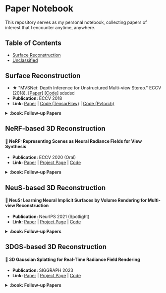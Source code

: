 # Paper Notebook

This repository serves as my personal notebook, collecting papers of interest that I encounter anytime, anywhere.

## Table of Contents

- [Surface Reconstruction](#Surface-Reconstruction)
- [Unclassified](#3dgs-based-3d-reconstruction)


## Surface Reconstruction

- ★ "MVSNet: Depth Inference for Unstructured Multi-view Stereo." ECCV (2018). [[Paper]](https://arxiv.org/pdf/1804.02505) [[Code]](https://github.com/xy-guo/MVSNet_pytorch)
  sdsdsd
- **Publication:** ECCV 2018 
- **Link:** [Paper](https://arxiv.org/pdf/1804.02505) | [Code (TensorFlow)](https://github.com/YoYo000/MVSNet) | [Code (Pytorch)](https://github.com/xy-guo/MVSNet_pytorch)

<details>
<summary><b>:book: Follow-up Papers</b></summary>
  
> Since MVS has been studied for many years, we continue to update papers based on previous repo.

#### Before Papers  
- **Link:** [Awesome-MVS](https://github.com/walsvid/Awesome-MVS)

#### ICG-MVSNet: Learning Intra-view and Cross-view Relationships for Guidance in Multi-View Stereo
- **Publication:** ICME 2025
- **Link:** [Paper](https://arxiv.org/pdf/2503.21525) | [Code](https://github.com/YuhsiHu/ICG-MVSNet)

</details>

## NeRF-based 3D Reconstruction

#### :star2: NeRF: Representing Scenes as Neural Radiance Fields for View Synthesis
- **Publication:** ECCV 2020 (Oral)
- **Link:** [Paper](https://arxiv.org/pdf/2003.08934) | [Project Page](https://www.matthewtancik.com/nerf) | [Code](https://github.com/bmild/nerf)

<details>
<summary><b>:book: Follow-up Papers</b></summary>
  


</details>

## NeuS-based 3D Reconstruction

#### :star2: NeuS: Learning Neural Implicit Surfaces by Volume Rendering for Multi-view Reconstruction
- **Publication:** NeurIPS 2021 (Spotlight)
- **Link:** [Paper](https://arxiv.org/pdf/2106.10689) | [Project Page](https://lingjie0206.github.io/papers/NeuS/) | [Code](https://github.com/Totoro97/NeuS)

<details>
<summary><b>:book: Follow-up Papers</b></summary>

</details>

## 3DGS-based 3D Reconstruction

#### :star2: 3D Gaussian Splatting for Real-Time Radiance Field Rendering
- **Publication:** SIGGRAPH 2023
- **Link:** [Paper](https://repo-sam.inria.fr/fungraph/3d-gaussian-splatting/3d_gaussian_splatting_high.pdf) | [Project Page](https://repo-sam.inria.fr/fungraph/3d-gaussian-splatting/) | [Code](https://github.com/graphdeco-inria/gaussian-splatting)


<details>
<summary><b>:book: Follow-up Papers</b></summary>
  
#### 2D Gaussian Splatting for Geometrically Accurate Radiance Fields 
- **Publication:** SIGGRAPH 2024
- **Link:** [Paper](https://arxiv.org/pdf/2403.17888) | [Code](https://github.com/hbb1/2d-gaussian-splatting) | [Project Page](https://surfsplatting.github.io/)

#### Gaussian Opacity Fields: Efficient Adaptive Surface Reconstruction in Unbounded Scenes  
- **Publication:** SIGGRAPH Asia 2024
- **Link:** [Paper](https://arxiv.org/pdf/2404.10772) | [Code](https://github.com/autonomousvision/gaussian-opacity-fields) | [Project Page](https://niujinshuchong.github.io/gaussian-opacity-fields/)

#### RaDe-GS: Rasterizing Depth in Gaussian Splatting 
- **Publication:** ArXiv 2024
- **Link:** [Paper](https://arxiv.org/pdf/2406.01467) | [Code](https://github.com/BaowenZ/RaDe-GS) | [Project Page](https://baowenz.github.io/radegs/)

#### PGSR: Planar-based Gaussian Splatting for Efficient and High-Fidelity Surface Reconstruction 
- **Publication:** TVCG 2024
- **Link:** [Paper](https://arxiv.org/pdf/2406.06521) | [Code](https://github.com/zju3dv/PGSR) | [Project Page](https://zju3dv.github.io/pgsr/)

<details>
